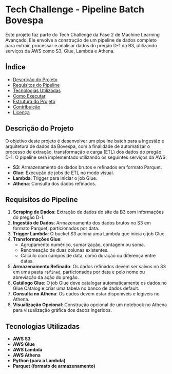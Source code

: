 # Tech Challenge - Pipeline Batch Bovespa

Este projeto faz parte do Tech Challenge da Fase 2 de Machine Learning Avançado. Ele envolve a construção de um pipeline de dados completo para extrair, processar e analisar dados do pregão D-1 da B3, utilizando serviços da AWS como S3, Glue, Lambda e Athena.

## Índice

- [Descrição do Projeto](#descrição-do-projeto)
- [Requisitos do Pipeline](#requisitos-do-pipeline)
- [Tecnologias Utilizadas](#tecnologias-utilizadas)
- [Como Executar](#como-executar)
- [Estrutura do Projeto](#estrutura-do-projeto)
- [Contribuição](#contribuição)
- [Licença](#licença)

## Descrição do Projeto

O objetivo deste projeto é desenvolver um pipeline batch para a ingestão e arquitetura de dados da Bovespa, com a finalidade de automatizar o processo de extração, transformação e carga (ETL) dos dados do pregão D-1. O pipeline será implementado utilizando os seguintes serviços da AWS:

- **S3**: Armazenamento de dados brutos e refinados em formato Parquet.
- **Glue**: Execução de jobs de ETL no modo visual.
- **Lambda**: Trigger para iniciar o job Glue.
- **Athena**: Consulta dos dados refinados.

## Requisitos do Pipeline

1. **Scraping de Dados**: Extração de dados do site da B3 com informações do pregão D-1.
2. **Ingestão de Dados**: Armazenamento dos dados brutos no S3 em formato Parquet, particionados por data.
3. **Trigger Lambda**: O bucket S3 aciona uma Lambda que inicia o job Glue.
4. **Transformações Glue**:
   - Agrupamento numérico, sumarização, contagem ou soma.
   - Renomeação de duas colunas existentes.
   - Cálculo com campos de data, como duração ou diferença entre datas.
5. **Armazenamento Refinado**: Os dados refinados devem ser salvos no S3 em uma pasta `refined`, particionados por data e pelo nome ou abreviação da ação do pregão.
6. **Catálogo Glue**: O job Glue deve catalogar automaticamente os dados no Glue Catalog e criar uma tabela no banco de dados default.
7. **Consulta no Athena**: Os dados devem estar disponíveis e legíveis no Athena.
8. **Visualização Opcional**: Construção opcional de um notebook no Athena para visualização gráfica dos dados ingeridos.

## Tecnologias Utilizadas

- **AWS S3**
- **AWS Glue**
- **AWS Lambda**
- **AWS Athena**
- **Python (para a Lambda)**
- **Parquet (formato de armazenamento)**



